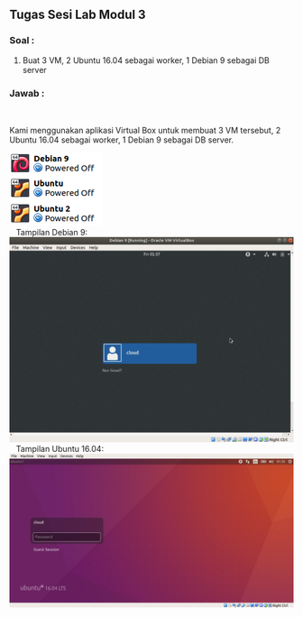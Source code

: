 ## **Tugas Sesi Lab Modul 3**
### Soal :
1. Buat 3 VM, 2 Ubuntu 16.04 sebagai worker, 1 Debian 9 sebagai DB server<br>
### Jawab :
&nbsp;&nbsp;&nbsp;<p>Kami menggunakan aplikasi Virtual Box untuk membuat 3 VM tersebut, 2 Ubuntu 16.04 sebagai worker, 1 Debian 9 sebagai DB server.</p>
![3 Linux OS](img/001.png)<br>
&nbsp;&nbsp;&nbsp;Tampilan Debian 9:<br>
![Debian 9](img/002.png)
&nbsp;&nbsp;&nbsp;Tampilan Ubuntu 16.04:<br>
![Ubuntu 16.04](img/003.png)
